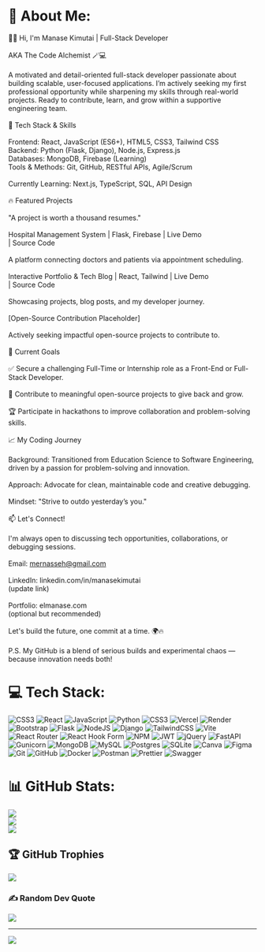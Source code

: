 # 💫 About Me:
👨‍💻 Hi, I'm Manase Kimutai | Full-Stack Developer<br><br>AKA The Code Alchemist 🪄💻<br><br>A motivated and detail-oriented full-stack developer passionate about building scalable, user-focused applications. I’m actively seeking my first professional opportunity while sharpening my skills through real-world projects. Ready to contribute, learn, and grow within a supportive engineering team.<br><br>🚀 Tech Stack & Skills<br><br>Frontend: React, JavaScript (ES6+), HTML5, CSS3, Tailwind CSS<br>Backend: Python (Flask, Django), Node.js, Express.js<br>Databases: MongoDB, Firebase (Learning)<br>Tools & Methods: Git, GitHub, RESTful APIs, Agile/Scrum<br><br>Currently Learning: Next.js, TypeScript, SQL, API Design<br><br>🔥 Featured Projects<br><br>"A project is worth a thousand resumes."<br><br>Hospital Management System | Flask, Firebase | Live Demo<br> | Source Code<br><br>A platform connecting doctors and patients via appointment scheduling.<br><br>Interactive Portfolio & Tech Blog | React, Tailwind | Live Demo<br> | Source Code<br><br>Showcasing projects, blog posts, and my developer journey.<br><br>[Open-Source Contribution Placeholder]<br><br>Actively seeking impactful open-source projects to contribute to.<br><br>🎯 Current Goals<br><br>✅ Secure a challenging Full-Time or Internship role as a Front-End or Full-Stack Developer.<br><br>🔨 Contribute to meaningful open-source projects to give back and grow.<br><br>🏆 Participate in hackathons to improve collaboration and problem-solving skills.<br><br>📈 My Coding Journey<br><br>Background: Transitioned from Education Science to Software Engineering, driven by a passion for problem-solving and innovation.<br><br>Approach: Advocate for clean, maintainable code and creative debugging.<br><br>Mindset: "Strive to outdo yesterday’s you."<br><br>📫 Let's Connect!<br><br>I'm always open to discussing tech opportunities, collaborations, or debugging sessions.<br><br>Email: mernasseh@gmail.com<br><br>LinkedIn: linkedin.com/in/manasekimutai<br> (update link)<br><br>Portfolio: elmanase.com<br> (optional but recommended)<br><br>Let's build the future, one commit at a time. 🌍🔥<br><br>P.S. My GitHub is a blend of serious builds and experimental chaos — because innovation needs both!


# 💻 Tech Stack:
![CSS3](https://img.shields.io/badge/css3-%231572B6.svg?style=for-the-badge&logo=css3&logoColor=white) ![React](https://img.shields.io/badge/react-%2320232a.svg?style=for-the-badge&logo=react&logoColor=%2361DAFB) ![JavaScript](https://img.shields.io/badge/javascript-%23323330.svg?style=for-the-badge&logo=javascript&logoColor=%23F7DF1E) ![Python](https://img.shields.io/badge/python-3670A0?style=for-the-badge&logo=python&logoColor=ffdd54) ![CSS3](https://img.shields.io/badge/css3-%231572B6.svg?style=for-the-badge&logo=css3&logoColor=white) ![Vercel](https://img.shields.io/badge/vercel-%23000000.svg?style=for-the-badge&logo=vercel&logoColor=white) ![Render](https://img.shields.io/badge/Render-%46E3B7.svg?style=for-the-badge&logo=render&logoColor=white) ![Bootstrap](https://img.shields.io/badge/bootstrap-%238511FA.svg?style=for-the-badge&logo=bootstrap&logoColor=white) ![Flask](https://img.shields.io/badge/flask-%23000.svg?style=for-the-badge&logo=flask&logoColor=white) ![NodeJS](https://img.shields.io/badge/node.js-6DA55F?style=for-the-badge&logo=node.js&logoColor=white) ![Django](https://img.shields.io/badge/django-%23092E20.svg?style=for-the-badge&logo=django&logoColor=white) ![TailwindCSS](https://img.shields.io/badge/tailwindcss-%2338B2AC.svg?style=for-the-badge&logo=tailwind-css&logoColor=white) ![Vite](https://img.shields.io/badge/vite-%23646CFF.svg?style=for-the-badge&logo=vite&logoColor=white) ![React Router](https://img.shields.io/badge/React_Router-CA4245?style=for-the-badge&logo=react-router&logoColor=white) ![React Hook Form](https://img.shields.io/badge/React%20Hook%20Form-%23EC5990.svg?style=for-the-badge&logo=reacthookform&logoColor=white) ![NPM](https://img.shields.io/badge/NPM-%23CB3837.svg?style=for-the-badge&logo=npm&logoColor=white) ![JWT](https://img.shields.io/badge/JWT-black?style=for-the-badge&logo=JSON%20web%20tokens) ![jQuery](https://img.shields.io/badge/jquery-%230769AD.svg?style=for-the-badge&logo=jquery&logoColor=white) ![FastAPI](https://img.shields.io/badge/FastAPI-005571?style=for-the-badge&logo=fastapi) ![Gunicorn](https://img.shields.io/badge/gunicorn-%298729.svg?style=for-the-badge&logo=gunicorn&logoColor=white) ![MongoDB](https://img.shields.io/badge/MongoDB-%234ea94b.svg?style=for-the-badge&logo=mongodb&logoColor=white) ![MySQL](https://img.shields.io/badge/mysql-4479A1.svg?style=for-the-badge&logo=mysql&logoColor=white) ![Postgres](https://img.shields.io/badge/postgres-%23316192.svg?style=for-the-badge&logo=postgresql&logoColor=white) ![SQLite](https://img.shields.io/badge/sqlite-%2307405e.svg?style=for-the-badge&logo=sqlite&logoColor=white) ![Canva](https://img.shields.io/badge/Canva-%2300C4CC.svg?style=for-the-badge&logo=Canva&logoColor=white) ![Figma](https://img.shields.io/badge/figma-%23F24E1E.svg?style=for-the-badge&logo=figma&logoColor=white) ![Git](https://img.shields.io/badge/git-%23F05033.svg?style=for-the-badge&logo=git&logoColor=white) ![GitHub](https://img.shields.io/badge/github-%23121011.svg?style=for-the-badge&logo=github&logoColor=white) ![Docker](https://img.shields.io/badge/docker-%230db7ed.svg?style=for-the-badge&logo=docker&logoColor=white) ![Postman](https://img.shields.io/badge/Postman-FF6C37?style=for-the-badge&logo=postman&logoColor=white) ![Prettier](https://img.shields.io/badge/prettier-%23F7B93E.svg?style=for-the-badge&logo=prettier&logoColor=black) ![Swagger](https://img.shields.io/badge/-Swagger-%23Clojure?style=for-the-badge&logo=swagger&logoColor=white)
# 📊 GitHub Stats:
![](https://github-readme-stats.vercel.app/api?username=ngoriest&theme=dark&hide_border=false&include_all_commits=true&count_private=true)<br/>
![](https://nirzak-streak-stats.vercel.app/?user=ngoriest&theme=dark&hide_border=false)<br/>
![](https://github-readme-stats.vercel.app/api/top-langs/?username=ngoriest&theme=dark&hide_border=false&include_all_commits=true&count_private=true&layout=compact)

## 🏆 GitHub Trophies
![](https://github-profile-trophy.vercel.app/?username=ngoriest&theme=dark&no-frame=false&no-bg=true&margin-w=4)

### ✍️ Random Dev Quote
![](https://quotes-github-readme.vercel.app/api?type=horizontal&theme=radical)

---
[![](https://visitcount.itsvg.in/api?id=ngoriest&icon=0&color=0)](https://visitcount.itsvg.in)

<!-- Proudly created with GPRM ( https://gprm.itsvg.in ) -->
